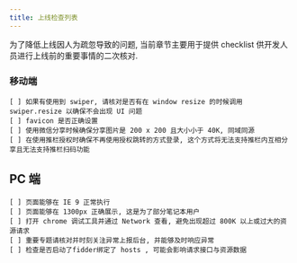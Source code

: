 ```yaml
---
title: 上线检查列表
---
```


为了降低上线因人为疏忽导致的问题, 当前章节主要用于提供 checklist 供开发人员进行上线前的重要事情的二次核对.

### 移动端

    [ ] 如果有使用到 swiper, 请核对是否有在 window resize 的时候调用 swiper.resize 以确保不会出现 UI 问题
    [ ] favicon 是否正确设置
    [ ] 使用微信分享时候确保分享图片是 200 x 200 且大小小于 40K, 同域同源
    [ ] 在使用推栏授权时确保不再使用授权跳转的方式登录, 这个方式将无法支持推栏内互相分享且无法支持推栏扫码功能

## PC 端

    [ ] 页面能够在 IE 9 正常执行
    [ ] 页面能够在 1300px 正确展示, 这是为了部分笔记本用户
    [ ] 打开 chrome 调试工具并通过 Network 查看, 避免出现超过 800K 以上或过大的资源请求
    [ ] 重要专题请核对并时刻关注异常上报后台, 并能够及时响应异常 
    [ ] 检查是否启动了fidder绑定了 hosts , 可能会影响请求接口与资源数据
